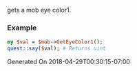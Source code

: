 gets a mob eye color1.
### Example

```perl
my $val = $mob->GetEyeColor1();
quest::say($val); # Returns uint
```


Generated On 2018-04-29T00:30:15-07:00